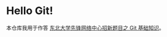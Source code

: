 # Hello Git!

本仓库我用于作答 [东北大学先锋网络中心招新题目之 Git 基础知识](https://17999824wyj.github.io/NEUP-preTest/2024/web/ch-1.html)。

